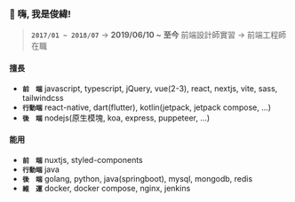 ### 👋 嗨, 我是俊緯!

> **`2017/01 ~ 2018/07`** → **2019/06/10 ~ 至今**
>     前端設計師實習    →   前端工程師在職

#### 擅長

* **`前　端`** javascript, typescript, jQuery, vue(2-3), react, nextjs, vite, sass, tailwindcss
* **`行動端`** react-native, dart(flutter), kotlin(jetpack, jetpack compose, ...)
* **`後　端`** nodejs(原生模塊, koa, express, puppeteer, ...)

#### 能用

* **`前　端`** nuxtjs, styled-components
* **`行動端`** java
* **`後　端`** golang, python, java(springboot), mysql, mongodb, redis
* **`維　運`** docker, docker compose, nginx, jenkins
